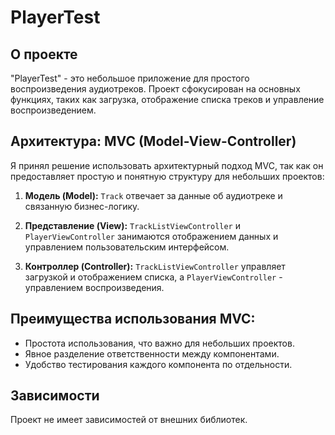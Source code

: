 # PlayerTest

## О проекте
"PlayerTest" - это небольшое приложение для простого воспроизведения аудиотреков. Проект сфокусирован на основных функциях, таких как загрузка, отображение списка треков и управление воспроизведением.

## Архитектура: MVC (Model-View-Controller)
Я принял решение использовать архитектурный подход MVC, так как он предоставляет простую и понятную структуру для небольших проектов:

1. **Модель (Model):** `Track` отвечает за данные об аудиотреке и связанную бизнес-логику.

2. **Представление (View):** `TrackListViewController` и `PlayerViewController` занимаются отображением данных и управлением пользовательским интерфейсом.

3. **Контроллер (Controller):** `TrackListViewController` управляет загрузкой и отображением списка, а `PlayerViewController` - управлением воспроизведения.

## Преимущества использования MVC:
- Простота использования, что важно для небольших проектов.
- Явное разделение ответственности между компонентами.
- Удобство тестирования каждого компонента по отдельности.

## Зависимости
Проект не имеет зависимостей от внешних библиотек.
